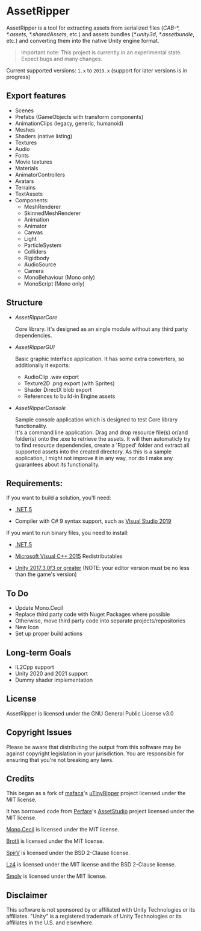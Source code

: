 # AssetRipper

AssetRipper is a tool for extracting assets from serialized files (*CAB-*\*, *\*.assets*, *\*.sharedAssets*, etc.) and assets bundles (*\*.unity3d*, *\*.assetbundle*, etc.) and converting them into the native Unity engine format.

> Important note: This project is currently in an experimental state. Expect bugs and many changes.

Current supported versions: `1.x` to `2019.x` (support for later versions is in progress)

## Export features
* Scenes
* Prefabs (GameObjects with transform components)
* AnimationClips (legacy, generic, humanoid)
* Meshes
* Shaders (native listing)
* Textures
* Audio
* Fonts
* Movie textures
* Materials
* AnimatorControllers
* Avatars
* Terrains
* TextAssets
* Components:
  * MeshRenderer
  * SkinnedMeshRenderer
  * Animation
  * Animator
  * Canvas
  * Light
  * ParticleSystem
  * Colliders
  * Rigidbody
  * AudioSource
  * Camera
  * MonoBehaviour (Mono only)
  * MonoScript (Mono only)

## Structure

* *AssetRipperCore*

   Core library. It's designed as an single module without any third party dependencies.
   
* *AssetRipperGUI*

   Basic graphic interface application. It has some extra converters, so additionally it exports:
   * AudioClip .wav export
   * Texture2D .png export (with Sprites)
   * Shader DirectX blob export
   * References to build-in Engine assets
   
* *AssetRipperConsole*

   Sample console application which is designed to test Core library functionality.   
   It's a command line application. Drag and drop resource file(s) or/and folder(s) onto the .exe to retrieve the assets. It will then automaticly try to find resource dependencies, create a 'Ripped' folder and extract all supported assets into the created directory.
   As this is a sample application, I might not improve it in any way, nor do I make any guarantees about its functionality.


## Requirements:

If you want to build a solution, you'll need:

 * [.NET 5](https://dotnet.microsoft.com/download/dotnet/5.0)

 * Compiler with C# 9 syntax support, such as [Visual Studio 2019](https://visualstudio.microsoft.com/downloads/)


If you want to run binary files, you need to install:

 * [.NET 5](https://dotnet.microsoft.com/download/dotnet/5.0)
 
 * [Microsoft Visual C++ 2015](https://www.microsoft.com/en-us/download/details.aspx?id=53840) Redistributables

 * [Unity 2017.3.0f3 or greater](https://unity3d.com/get-unity/download/archive) (NOTE: your editor version must be no less than the game's version)
 

## To Do
 * Update Mono.Cecil
 * Replace third party code with Nuget Packages where possible
 * Otherwise, move third party code into separate projects/repositories
 * New Icon
 * Set up proper build actions

## Long-term Goals
 * IL2Cpp support
 * Unity 2020 and 2021 support
 * Dummy shader implementation


## License

AssetRipper is licensed under the GNU General Public License v3.0


## Copyright Issues

Please be aware that distributing the output from this software may be against copyright legislation in your jurisdiction. You are responsible for ensuring that you're not breaking any laws.


## Credits

This began as a fork of [mafaca](https://github.com/mafaca)'s [uTinyRipper](https://github.com/mafaca/UtinyRipper) project licensed under the MIT license.

It has borrowed code from [Perfare](https://github.com/Perfare)'s [AssetStudio](https://github.com/Perfare/AssetStudio) project licensed under the MIT license.

[Mono.Cecil](https://github.com/jbevain/cecil) is licensed under the MIT license.

[Brotli](https://github.com/google/brotli) is licensed under the MIT license.

[SpirV](https://github.com/Anteru/csspv) is licensed under the BSD 2-Clause license.

[Lz4](https://github.com/lz4/lz4) is licensed under the MIT license and the BSD 2-Clause license.

[Smolv](https://github.com/aras-p/smol-v) is licensed under the MIT license.


## Disclaimer

This software is not sponsored by or affiliated with Unity Technologies or its affiliates. "Unity" is a registered trademark of Unity Technologies or its affiliates in the U.S. and elsewhere.